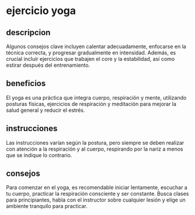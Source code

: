# ejercicio yoga

## descripcion
Algunos consejos clave incluyen calentar adecuadamente, enfocarse en la técnica correcta, y progresar gradualmente en intensidad. Además, es crucial incluir ejercicios que trabajen el core y la estabilidad, así como estirar después del entrenamiento. 

## beneficios
El yoga es una práctica que integra cuerpo, respiración y mente, utilizando posturas físicas, ejercicios de respiración y meditación para mejorar la salud general y reducir el estrés.

## instrucciones 
Las instrucciones varían según la postura, pero siempre se deben realizar con atención a la respiración y al cuerpo, respirando por la nariz a menos que se indique lo contrario. 

## consejos 
Para comenzar en el yoga, es recomendable iniciar lentamente, escuchar a tu cuerpo, practicar la respiración consciente y ser constante. Busca clases para principiantes, habla con el instructor sobre cualquier lesión y elige un ambiente tranquilo para practicar. 
